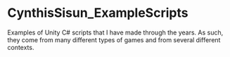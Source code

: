 # CynthisSisun_ExampleScripts
Examples of Unity C# scripts that I have made through the years. As such, they come from many different types of games and from several different contexts.

